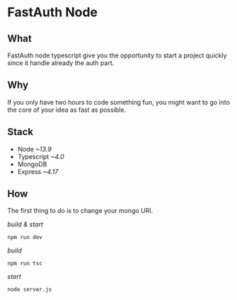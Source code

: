# FastAuth Node

## What

FastAuth node typescript give you the opportunity to start a project quickly since it handle already the auth part.

## Why

If you only have two hours to code something fun, you might want to go into the core of your idea as fast as possible.

## Stack

- Node *~13.9*
- Typescript *~4.0*
- MongoDB
- Express *~4.17*

## How

The first thing to do is to change your mongo URI.

*build & start*
```shell
npm run dev
```

*build*
```shell
npm run tsc
```

*start*
```shell
node server.js
```
